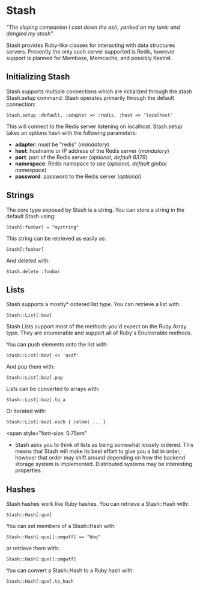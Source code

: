 Stash
=====

*"The sloping companion I cast down the ash, yanked on my tunic and dangled my stash"*

Stash provides Ruby-like classes for interacting with data structures servers.
Presently the only such server supported is Redis, however support is planned
for Membase, Memcache, and possibly Kestrel.

Initializing Stash
------------------

Stash supports multiple connections which are initialized through the
stash Stash.setup command. Stash operates primarily through the default
connection:

    Stash.setup :default, :adapter => :redis, :host => 'localhost'
    
This will connect to the Redis server listening on localhost. Stash.setup
takes an options hash with the following parameters:

- **adapter**: must be "redis" (*mandatory*)
- **host**: hostname or IP address of the Redis server (*mandatory*)
- **port**: port of the Redis server (*optional, default 6379*)
- **namespace**: Redis namspace to use (*optional, default global namespace*)
- **password**: password to the Redis server (*optional*)

Strings
-------

The core type exposed by Stash is a string. You can store a string in the
default Stash using:

    Stash[:foobar] = "mystring"
    
This string can be retrieved as easily as:

    Stash[:foobar]
    
And deleted with:

    Stash.delete :foobar
    
Lists
-----

Stash supports a mostly* ordered list type. You can retrieve a list with:

    Stash::List[:baz]
    
Stash Lists support most of the methods you'd expect on the Ruby Array type.
They are enumerable and support all of Ruby's Enumerable methods.

You can push elements onto the list with:

    Stash::List[:baz] << 'asdf'
    
And pop them with:

    Stash::List[:baz].pop
    
Lists can be converted to arrays with:

    Stash::List[:baz].to_a
    
Or iterated with:

    Stash::List[:baz].each { |elem| ... }
    
<span style="font-size: 0.75em"
* Stash asks you to think of lists as being somewhat loosely ordered. This 
means that Stash will make its best effort to give you a list in order, 
however that order may shift around depending on how the backend storage 
system is implemented. Distributed systems may be interesting properties.
</span>
    
Hashes
------

Stash hashes work like Ruby hashes. You can retrieve a Stash::Hash with:

    Stash::Hash[:qux]
    
You can set members of a Stash::Hash with:

    Stash::Hash[:qux][:omgwtf] == "bbq"
   
or retrieve them with:

    Stash::Hash[:qux][:omgwtf]
    
You can convert a Stash::Hash to a Ruby hash with:

    Stash::Hash[:qux].to_hash